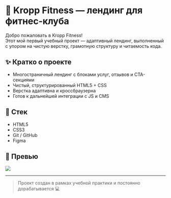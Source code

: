 # 💪 Kropp Fitness — лендинг для фитнес-клуба

Добро пожаловать в Kropp Fitness!  
Этот мой первый учебный проект — адаптивный лендинг, выполненный с упором на чистую верстку, грамотную структуру и читаемость кода.

## ✨ Кратко о проекте
- Многостраничный лендинг с блоками услуг, отзывов и CTA-секциями
- Чистый, структурированный HTML5 + CSS
- Верстка адаптивна и кроссбраузерна
- Готов к дальнейшей интеграции с JS и CMS

## 🔧 Стек
- HTML5
- CSS3 
- Git / GitHub  
- Figma  

## 📸 Превью

![](./screenshot.png)

---

> Проект создан в рамках учебной практики и постоянно дорабатывается 💻
